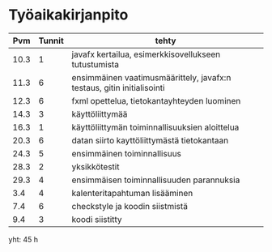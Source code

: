 # Työaikakirjanpito


Pvm | Tunnit | tehty
------------ | ------------- | -----------------------------------------------
10.3 | 1 | javafx kertailua, esimerkkisovellukseen tutustumista 
11.3 | 6 | ensimmäinen vaatimusmäärittely, javafx:n testaus, gitin initialisointi 
12.3 | 6 | fxml opettelua, tietokantayhteyden luominen 
14.3 | 3 | käyttöliittymää 
16.3 | 1 | käyttöliittymän toiminnallisuuksien aloittelua 
20.3 | 6 | datan siirto kayttöliittymästä tietokantaan 
24.3 | 5 | ensimmäinen toiminnallisuus 
28.3 | 2 | yksikkötestit
29.3 | 4 | ensimmäisen toiminnallisuuden parannuksia
3.4 | 4 | kalenteritapahtuman lisääminen
7.4 | 6 | checkstyle ja koodin siistmistä
9.4 | 3 | koodi siistitty

yht: 45 h
